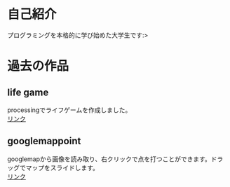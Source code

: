# 自己紹介
プログラミングを本格的に学び始めた大学生です:>
# 過去の作品
## life game
processingでライフゲームを作成しました。<br>
[リンク](https://github.com/114batteries/114batteries.github.io/tree/main/history/lifeGame)
## googlemappoint
googlemapから画像を読み取り、右クリックで点を打つことができます。ドラッグでマップをスライドします。<br>
[リンク](https://github.com/114batteries/114batteries.github.io/tree/main/history/googlemappoint)
